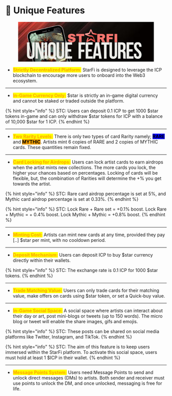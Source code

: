 # 🦄 Unique Features

<figure><img src="../.gitbook/assets/5.png" alt=""><figcaption></figcaption></figure>

* <mark style="color:orange;">**Strictly Decentralized Platform**</mark><mark style="color:orange;">:</mark> StarFi is designed to leverage the ICP blockchain to encourage more users to onboard into the Web3 ecosystem.

***

* <mark style="color:orange;">**In-Game Currency Only:**</mark> $star is strictly an in-game digital currency and cannot be staked or traded outside the platform.&#x20;

{% hint style="info" %}
STC: Users can deposit 0.1 ICP to get 1000 $star tokens in-game and can only withdraw $star tokens for ICP with a balance of 10,000 $star for 1 ICP.
{% endhint %}

***

* <mark style="color:orange;">**Two Rarity Levels:**</mark> There is only two types of card Rarity namely; <mark style="background-color:blue;">**RARE**</mark> and <mark style="background-color:orange;">**MYTHIC**</mark>. Artists mint 6 copies of RARE and 2 copies of MYTHIC cards. These quantities remain fixed.

***

* <mark style="color:orange;">**Card Locking for Airdrops:**</mark> Users can lock artist cards to earn airdrops when the artist mints new collections. The more cards you lock, the higher your chances based on percentages. Locking of cards will be flexible, but, the combination of Rarities will determine the +% you get towards the artist.

{% hint style="info" %}
STC: Rare card airdrop percentage is set at 5%, and Mythic card airdrop percentage is set at 0.33%.
{% endhint %}

{% hint style="info" %}
STC: Lock Rare + Rare set = +0.1% boost. Lock Rare + Mythic = + 0.4% boost. Lock Mythic + Mythic = +0.8% boost.
{% endhint %}

***

* <mark style="color:orange;">**Minting Cost:**</mark> Artists can mint new cards at any time, provided they pay \[..] $star per mint, with no cooldown period.

***

* <mark style="color:orange;">**Deposit Mechanism:**</mark> Users can deposit ICP to buy $star currency directly within their wallets.&#x20;

{% hint style="info" %}
STC: The exchange rate is 0.1 ICP for 1000 $star tokens.
{% endhint %}

***

* <mark style="color:orange;">**Trade Matching Value:**</mark> Users can only trade cards for their matching value, make offers on cards using $star token, or set a Quick-buy value.

***

* <mark style="color:orange;">**In-Game Social Space:**</mark> A social space where artists can interact about their day or art, post mini-blogs or tweets (up to 150 words). The micro blog or tweet will enable the share images, gifs and emojis.&#x20;

{% hint style="info" %}
STC: These posts can be shared on social media platforms like Twitter, Instagram, and TikTok.
{% endhint %}

{% hint style="info" %}
STC: The aim of this feature is to keep users immersed within the StarFi platform. To activate this social space, users must hold at least 1 $ICP in their wallet.
{% endhint %}

***

* <mark style="color:orange;">**Message Points System:**</mark> Users need Message Points to send and unlock direct messages (DMs) to artists. Both sender and receiver must use points to unlock the DM, and once unlocked, messaging is free for life.
